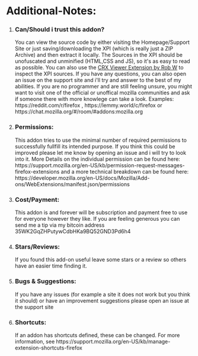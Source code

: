 <h1>Additional-Notes:</h1>
<ol>
  <li>
    <h3>Can/Should i trust this addon?</h3> 
    You can view the source code by either
    visiting the Homepage/Support Site or just saving/downloading the XPI (which
    is really just a ZIP Archive) and then extract it locally. The Sources in
    the XPI should be unofuscated and unminified (HTML,CSS and JS), so it's as
    easy to read as possible. You can also use the
    <a href="https://addons.mozilla.org/en-US/firefox/addon/crxviewer/"
      >CRX Viewer Extension by Rob W</a
    >
    to inspect the XPI sources. If you have any questions, you can also open an
    issue on the support site and i'll try and answer to the best of my
    abilities. If you are no programmer and are still feeling unsure, you might
    want to visit one of the official or unoffical mozilla communities and ask
    if someone there with more knowlege can take a look. Examples:
    https://reddit.com/r/firefox , https://lemmy.world/c/firefox or
    https://chat.mozilla.org/#/room/#addons:mozilla.org
  </li>
  <li>
    <h3>Permissions:</h3>
    This addon tries to use the minimal number of required permissions to
    successfully fullfill its intended purpose. If you think this could be
    improved please let me know by opening an issue and i will try to look into
    it. More Details on the individual permission can be found here:
    https://support.mozilla.org/en-US/kb/permission-request-messages-firefox-extensions and a more technical breakdown can be found here:
    https://developer.mozilla.org/en-US/docs/Mozilla/Add-ons/WebExtensions/manifest.json/permissions
  </li>
  <li>
    <h3>Cost/Payment:</h3>
    This addon is and forever will be subscription and payment free to use for
    everyone however they like. If you are feeling generous you can send me a
    tip via my bitcoin address 35WK2GqZHPutywCdbHKa9BQ52GND3Pd6h4
  </li>
  <li>
    <h3>Stars/Reviews:</h3>
    If you found this add-on useful leave some stars or a review so others have
    an easier time finding it.
  </li>
  <li>
    <h3>Bugs & Suggestions:</h3>
    If you have any issues (for example a site it does not work but you think it
    should) or have an improvement suggestions please open an issue at the support site
  </li>
  <li>
    <h3>Shortcuts:</h3>
    If an addon has shortcuts defined, these can be changed. For more information, see
    https://support.mozilla.org/en-US/kb/manage-extension-shortcuts-firefox
  </li>
</ol>
